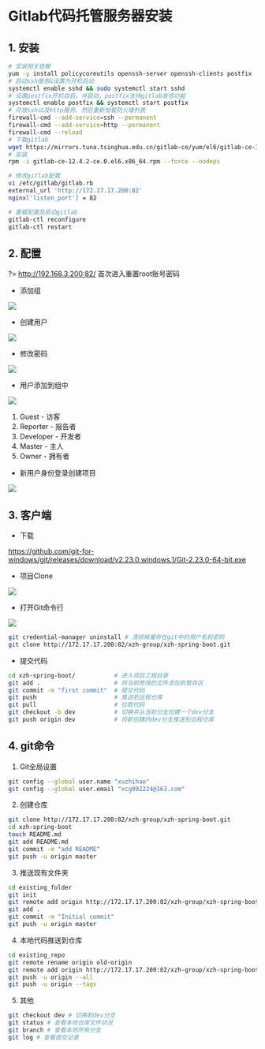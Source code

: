 # Gitlab代码托管服务器安装

## 1. 安装

```bash
# 安装相关依赖
yum -y install policycoreutils openssh-server openssh-clients postfix
# 启动ssh服务&设置为开机启动
systemctl enable sshd && sudo systemctl start sshd
# 设置postfix开机自启，并启动，postfix支持gitlab发信功能
systemctl enable postfix && systemctl start postfix
# 开放ssh以及http服务，然后重新加载防火墙列表
firewall-cmd --add-service=ssh --permanent
firewall-cmd --add-service=http --permanent
firewall-cmd --reload
# 下载gitlab
wget https://mirrors.tuna.tsinghua.edu.cn/gitlab-ce/yum/el6/gitlab-ce-12.4.2-ce.0.el6.x86_64.rpm --no-check-certificate
# 安装
rpm -i gitlab-ce-12.4.2-ce.0.el6.x86_64.rpm --force --nodeps

# 修改gitlab配置
vi /etc/gitlab/gitlab.rb
external_url 'http://172.17.17.200:82'
nginx['listen_port'] = 82

# 重载配置及启动gitlab
gitlab-ctl reconfigure
gitlab-ctl restart
```

## 2. 配置

?> http://192.168.3.200:82/ 首次进入重置root账号密码

- 添加组

![](../../assets/_images/devops/deploy/gitlab/create_group.png)

- 创建用户

![](../../assets/_images/devops/deploy/gitlab/create_user.png)

- 修改密码

![](../../assets/_images/devops/deploy/gitlab/update_user.png)


- 用户添加到组中

![](../../assets/_images/devops/deploy/gitlab/group_add_user.png)

1) Guest - 访客
2) Reporter - 报告者
3) Developer - 开发者
4) Master - 主人
5) Owner - 拥有者


- 新用户身份登录创建项目

![](../../assets/_images/devops/deploy/gitlab/create_project.png)


## 3. 客户端

- 下载

https://github.com/git-for-windows/git/releases/download/v2.23.0.windows.1/Git-2.23.0-64-bit.exe

- 项目Clone

![](../../assets/_images/devops/deploy/gitlab/project_clone.png)


- 打开Git命令行
  
![](../../assets/_images/devops/deploy/gitlab/gitlab_base_cmd.png)

```bash
git credential-manager uninstall # 清除掉缓存在git中的用户名和密码
git clone http://172.17.17.200:82/xzh-group/xzh-spring-boot.git
```

- 提交代码

```bash
cd xzh-spring-boot/           # 进入项目工程目录
git add .                     # 将当前修改的文件添加到暂存区
git commit -m "first commit"  # 提交代码
git push                      # 推送到远程仓库
git pull                      # 拉取代码
git checkout -b dev           # 切换并从当前分支创建一个dev分支
git push origin dev           # 将新创建的dev分支推送到远程仓库
```

## 4. git命令

1. Git全局设置
```bash
git config --global user.name "xuzhihao"
git config --global user.email "xcg992224@163.com"
```

2. 创建仓库
```bash
git clone http://172.17.17.200:82/xzh-group/xzh-spring-boot.git
cd xzh-spring-boot
touch README.md
git add README.md
git commit -m "add README"
git push -u origin master
```

3. 推送现有文件夹
```bash
cd existing_folder
git init
git remote add origin http://172.17.17.200:82/xzh-group/xzh-spring-boot.git
git add .
git commit -m "Initial commit"
git push -u origin master
```

4. 本地代码推送到仓库
```bash
cd existing_repo
git remote rename origin old-origin
git remote add origin http://172.17.17.200:82/xzh-group/xzh-spring-boot.git
git push -u origin --all
git push -u origin --tags
```

5. 其他
```bash
git checkout dev # 切换到dev分支
git status # 查看本地仓库文件状况
git branch # 查看本地所有分支
git log # 查看提交记录
```